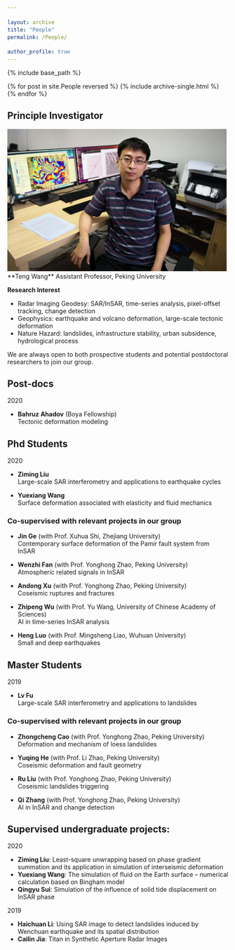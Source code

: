 ```yaml
---

layout: archive
title: "People"
permalink: /People/

author_profile: true
---
```


{% include base_path %}

{% for post in site.People reversed %}
  {% include archive-single.html %}
{% endfor %}


## Principle Investigator

<div style="text-align: left;"> <img src="/images/PI_photo.jpg" alt="PI_photo" width = "500"> </div>  
**Teng Wang**   
Assistant Professor, Peking University  


**Research Interest**

* Radar Imaging Geodesy: SAR/InSAR, time-series analysis, pixel-offset tracking, change detection
* Geophysics: earthquake and volcano deformation, large-scale tectonic deformation
* Nature Hazard: landslides, infrastructure stability, urban subsidence, hydrological process

We are always open to both prospective students and potential postdoctoral researchers to join our group.

## Post-docs

2020

* **Bahruz Ahadov** (Boya Fellowship)  
  Tectonic deformation modeling

## Phd Students

2020  

* **Ziming Liu**  
  Large-scale SAR interferometry and applications to earthquake cycles   

* **Yuexiang Wang**  
  Surface deformation associated with elasticity and fluid mechanics  

### **Co-supervised with relevant projects in our group**

* **Jin Ge** (with Prof. Xuhua Shi, Zhejiang University)  
  Contemporary surface deformation of the Pamir fault system from InSAR  

* **Wenzhi Fan** (with Prof. Yonghong Zhao, Peking University)  
  Atmospheric related signals in InSAR  

* **Andong Xu** (with Prof. Yonghong Zhao, Peking University)  
  Coseismic ruptures and fractures  

<style type="text/css">
a:link,a:visited{
 text-decoration:none;  /*超链接无下划线*/
 /*color: #494e52*/
}
a:hover{
 text-decoration:underline;  /*鼠标放上去有下划线*/
 color: red
}</style>

* **<a href="https://wuzhipeng.cn/">Zhipeng Wu</a>** (with Prof. Yu Wang, University of Chinese Academy of Sciences)   
  AI in time-series InSAR analysis  

* **Heng Luo** (with Prof. Mingsheng Liao, Wuhuan University)  
  Small and deep earthquakes  



## Master Students

2019  

* **Lv Fu**  
  Large-scale SAR interferometry and applications to landslides  

### **Co-supervised with relevant projects in our group**

* **Zhongcheng Cao** (with Prof. Yonghong Zhao, Peking University)  
  Deformation and mechanism of loess landslides   

* **Yuqing He** (with Prof. Li Zhao, Peking University)  
  Coseismic deformation and fault geometry   

* **Ru Liu** (with Prof. Yonghong Zhao, Peking University)  
  Coseismic landslides triggering  

* **Qi Zhang** (with Prof. Yonghong Zhao, Peking University)  
  AI in InSAR and change detection  

## Supervised undergraduate projects:

2020  

* **Ziming Liu**: Least-square unwrapping based on phase gradient summation and its application in simulation of interseismic deformation  
* **Yuexiang Wang**: The simulation of fluid on the Earth surface – numerical calculation based on Bingham model  
* **Qingyu Sui**: Simulation of the influence of solid tide displacement on InSAR phase  

2019  

* **Haichuan Li**: Using SAR image to detect landslides induced by Wenchuan earthquake and its spatial distribution  
* **Cailin Jia**: Titan in Synthetic Aperture Radar Images  
